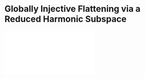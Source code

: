 # Globally Injective Flattening via a Reduced Harmonic Subspace
![alt text](Hilbert_composition_low_res.pdf)
